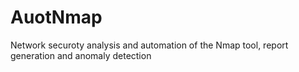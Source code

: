 # AuotNmap
Network securoty analysis and automation of the Nmap tool, report generation and anomaly detection
